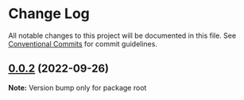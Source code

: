 # Change Log

All notable changes to this project will be documented in this file.
See [Conventional Commits](https://conventionalcommits.org) for commit guidelines.

## [0.0.2](https://github.com/NDQX/lernaMonorepo/compare/v0.0.1...v0.0.2) (2022-09-26)

**Note:** Version bump only for package root
